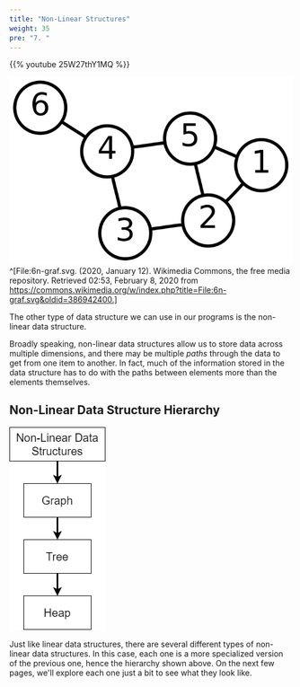 ```yaml
---
title: "Non-Linear Structures"
weight: 35
pre: "7. "
---
```

{{% youtube 25W27thY1MQ %}}

![Graph](/images/4/4.7.graph.svg)^[File:6n-graf.svg. (2020, January 12). Wikimedia Commons, the free media repository. Retrieved 02:53, February 8, 2020 from https://commons.wikimedia.org/w/index.php?title=File:6n-graf.svg&oldid=386942400.]

The other type of data structure we can use in our programs is the non-linear data structure. 

Broadly speaking, non-linear data structures allow us to store data across multiple dimensions, and there may be multiple _paths_ through the data to get from one item to another. In fact, much of the information stored in the data structure has to do with the paths between elements more than the elements themselves. 

## Non-Linear Data Structure Hierarchy

![Non Linear Data Structures](/images/4/4.7.nonlinear.png)

Just like linear data structures, there are several different types of non-linear data structures. In this case, each one is a more specialized version of the previous one, hence the hierarchy shown above. On the next few pages, we'll explore each one just a bit to see what they look like.
